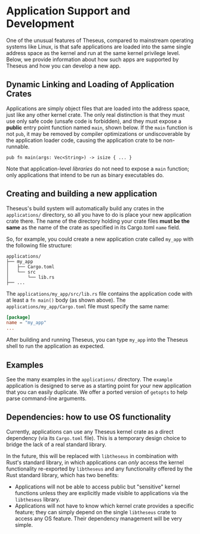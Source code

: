 # Application Support and Development
One of the unusual features of Theseus, compared to mainstream operating systems like Linux, is that safe applications are loaded into the same single address space as the kernel and run at the same kernel privilege level. Below, we provide information about how such apps are supported by Theseus and how you can develop a new app.


## Dynamic Linking and Loading of Application Crates
Applications are simply object files that are loaded into the  address space, just like any other kernel crate.
The only real distinction is that they must use only safe code (unsafe code is forbidden),
and they must expose a **public** entry point function named `main`, shown below.
If the `main` function is not `pub`, it may be removed by compiler optimizations or undiscoverable by the application loader code, 
causing the application crate to be non-runnable.

```rust,no_run,no_playground
pub fn main(args: Vec<String>) -> isize { ... }
```

Note that application-level *libraries* do not need to expose a `main` function;
only applications that intend to be run as binary executables do. 


## Creating and building a new application
Theseus's build system will automatically build any crates in the `applications/` directory, so all you have to do is place your new application crate there. 
The name of the directory holding your crate files **must be the same** as the name of the crate as specified in its Cargo.toml `name` field. 

So, for example, you could create a new application crate called `my_app` with the following file structure:
```
applications/
├── my_app
│   ├── Cargo.toml
│   └── src
│       └── lib.rs
├── ...
```

The `applications/my_app/src/lib.rs` file contains the application code with at least a `fn main()` body (as shown above). 
The `applications/my_app/Cargo.toml` file must specify the same name:
```toml
[package]
name = "my_app"
...
```

After building and running Theseus, you can type `my_app` into the Theseus shell to run the application as expected.


## Examples
See the many examples in the `applications/` directory. The `example` application is designed to serve as a starting point for your new application that you can easily duplicate. We offer a ported version of `getopts` to help parse command-line arguments. 


## Dependencies: how to use OS functionality
Currently, applications can use any Theseus kernel crate as a direct dependency (via its `Cargo.toml` file). This is a temporary design choice to bridge the lack of a real standard library. 

In the future, this will be replaced with `libtheseus` in combination with Rust's standard library, in which applications can *only* access the kernel functionality re-exported by `libtheseus` and any functionality offered by the Rust standard library, which has two benefits:
* Applications will not be able to access public but "sensitive" kernel functions unless they are explicitly made visible to applications via the `libtheseus` library.
* Applications will not have to know which kernel crate provides a specific feature; they can simply depend on the single `libtheseus` crate to access any OS feature. Their dependency management will be very simple. 